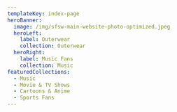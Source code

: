 ```yaml
---
templateKey: index-page
heroBanner:
  image: /img/sfsw-main-website-photo-optimized.jpeg
  heroLeft:
    label: Outerwear
    collection: Outerwear
  heroRight:
    label: Music Fans
    collection: Music
featuredCollections:
  - Music
  - Movie & TV Shows
  - Cartoons & Anime
  - Sports Fans
---
```

